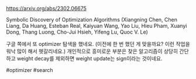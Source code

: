 https://arxiv.org/abs/2302.06675

Symbolic Discovery of Optimization Algorithms (Xiangning Chen, Chen Liang, Da Huang, Esteban Real, Kaiyuan Wang, Yao Liu, Hieu Pham, Xuanyi Dong, Thang Luong, Cho-Jui Hsieh, Yifeng Lu, Quoc V. Le)

구글 쪽에서 또 optimizer 탐색을 했네요. (이전에 한 번 했던 게 맞을까요? 이런 작업을 워낙 많이 해서 헷갈리네요.) 개인적으로 흥미로운 부분은 찾은 알고리즘이 상당히 간단하고 weight decay를 제외하면 weight update는 sign이라는 것이네요.

#optimizer #search 